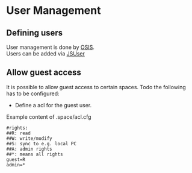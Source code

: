User Management
===============

Defining users
--------------

User management is done by [OSIS](../../OSIS/OSIS.md).  
Users can be added via [JSUser](../../MultiNode/AgentController1/ShellCommands/JSUser.md)

Allow guest access
------------------

It is possible to allow guest access to certain spaces. Todo the
following has to be configured:

-   Define a acl for the guest user.

Example content of .space/acl.cfg

```
#rights:
##R: read
##W: write/modify
##S: sync to e.g. local PC
##A: admin rights
##*: means all rights
guest=R
admin=*
```
